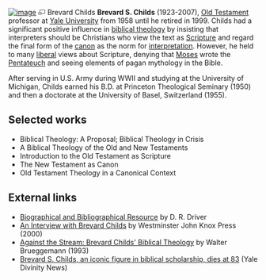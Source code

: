 [![image](images/e/e4/Childs.jpg)](http://www.theopedia.com/File:Childs.jpg)
[![image](data:image/png;base64,iVBORw0KGgoAAAANSUhEUgAAAA8AAAALCAAAAACFLIiAAAAAAnRSTlMA/1uRIrUAAABPSURBVAjXY/j///+5vXDwjAHIr26ZAgXZe8H8a/+hoIcw/9nevdVL9+79DuPvzQYZFPUezu8BMZLXgkExnD8HAu6hqv//n+HZVjD4DuUDAKlChD3fj6aPAAAAAElFTkSuQmCC)](http://www.theopedia.com/File:Childs.jpg "Enlarge")
Brevard Childs
**Brevard S. Childs** (1923-2007),
[Old Testament](Old_Testament "Old Testament") professor at
[Yale University](Yale_University "Yale University") from 1958
until he retired in 1999. Childs had a significant positive
influence in
[biblical theology](Biblical_theology "Biblical theology") by
insisting that interpreters should be Christians who view the text
as [Scripture](Scripture "Scripture") and regard the final form of
the [canon](Canon "Canon") as the norm for
[interpretation](Hermeneutics "Hermeneutics"). However, he held to
many [liberal](Liberalism "Liberalism") views about Scripture,
denying that [Moses](Moses "Moses") wrote the
[Pentateuch](Pentateuch "Pentateuch") and seeing elements of pagan
mythology in the Bible.

After serving in U.S. Army during WWII and studying at the
University of Michigan, Childs earned his B.D. at Princeton
Theological Seminary (1950) and then a doctorate at the University
of Basel, Switzerland (1955).

## Selected works

-   Biblical Theology: A Proposal; Biblical Theology in Crisis
-   A Biblical Theology of the Old and New Testaments
-   Introduction to the Old Testament as Scripture
-   The New Testament as Canon
-   Old Testament Theology in a Canonical Context

## External links

-   [Biographical and Bibliographical Resource](http://www.danieldriver.com/bsc/bio/)
    by D. R. Driver
-   [An Interview with Brevard Childs](http://www.philosophy-religion.org/bible/childs-interview.htm)
    by Westminster John Knox Press (2000)
-   [Against the Stream: Brevard Childs' Biblical Theology](http://theologytoday.ptsem.edu/jul1993/v50-2-criticscorner.htm)
    by Walter Brueggemann (1993)
-   [Brevard S. Childs, an iconic figure in biblical scholarship, dies at 83](http://www.yale.edu/divinity/news/070625_news_childs.shtml)
    (Yale Divinity News)



